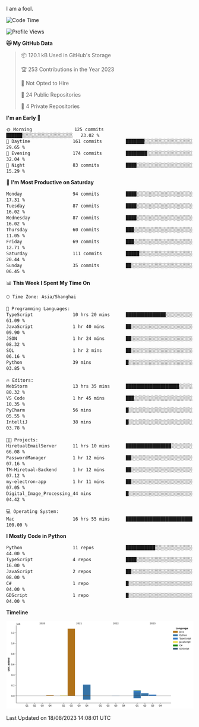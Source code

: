 I am a fool.

<!--START_SECTION:waka-->
![Code Time](http://img.shields.io/badge/Code%20Time-625%20hrs%2011%20mins-blue)

![Profile Views](http://img.shields.io/badge/Profile%20Views-0-blue)

**🐱 My GitHub Data** 

> 📦 120.1 kB Used in GitHub's Storage 
 > 
> 🏆 253 Contributions in the Year 2023
 > 
> 🚫 Not Opted to Hire
 > 
> 📜 24 Public Repositories 
 > 
> 🔑 4 Private Repositories 
 > 
**I'm an Early 🐤** 

```text
🌞 Morning                125 commits         ██████░░░░░░░░░░░░░░░░░░░   23.02 % 
🌆 Daytime                161 commits         ███████░░░░░░░░░░░░░░░░░░   29.65 % 
🌃 Evening                174 commits         ████████░░░░░░░░░░░░░░░░░   32.04 % 
🌙 Night                  83 commits          ████░░░░░░░░░░░░░░░░░░░░░   15.29 % 
```
📅 **I'm Most Productive on Saturday** 

```text
Monday                   94 commits          ████░░░░░░░░░░░░░░░░░░░░░   17.31 % 
Tuesday                  87 commits          ████░░░░░░░░░░░░░░░░░░░░░   16.02 % 
Wednesday                87 commits          ████░░░░░░░░░░░░░░░░░░░░░   16.02 % 
Thursday                 60 commits          ███░░░░░░░░░░░░░░░░░░░░░░   11.05 % 
Friday                   69 commits          ███░░░░░░░░░░░░░░░░░░░░░░   12.71 % 
Saturday                 111 commits         █████░░░░░░░░░░░░░░░░░░░░   20.44 % 
Sunday                   35 commits          ██░░░░░░░░░░░░░░░░░░░░░░░   06.45 % 
```


📊 **This Week I Spent My Time On** 

```text
🕑︎ Time Zone: Asia/Shanghai

💬 Programming Languages: 
TypeScript               10 hrs 20 mins      ███████████████░░░░░░░░░░   61.09 % 
JavaScript               1 hr 40 mins        ██░░░░░░░░░░░░░░░░░░░░░░░   09.90 % 
JSON                     1 hr 24 mins        ██░░░░░░░░░░░░░░░░░░░░░░░   08.32 % 
SQL                      1 hr 2 mins         ██░░░░░░░░░░░░░░░░░░░░░░░   06.16 % 
Python                   39 mins             █░░░░░░░░░░░░░░░░░░░░░░░░   03.85 % 

🔥 Editors: 
WebStorm                 13 hrs 35 mins      ████████████████████░░░░░   80.32 % 
VS Code                  1 hr 45 mins        ███░░░░░░░░░░░░░░░░░░░░░░   10.35 % 
PyCharm                  56 mins             █░░░░░░░░░░░░░░░░░░░░░░░░   05.55 % 
IntelliJ                 38 mins             █░░░░░░░░░░░░░░░░░░░░░░░░   03.78 % 

🐱‍💻 Projects: 
HiretualEmailServer      11 hrs 10 mins      █████████████████░░░░░░░░   66.08 % 
PasswordManager          1 hr 12 mins        ██░░░░░░░░░░░░░░░░░░░░░░░   07.16 % 
TM-Hiretual-Backend      1 hr 12 mins        ██░░░░░░░░░░░░░░░░░░░░░░░   07.12 % 
my-electron-app          1 hr 11 mins        ██░░░░░░░░░░░░░░░░░░░░░░░   07.05 % 
Digital_Image_Processing_44 mins             █░░░░░░░░░░░░░░░░░░░░░░░░   04.42 % 

💻 Operating System: 
Mac                      16 hrs 55 mins      █████████████████████████   100.00 % 
```

**I Mostly Code in Python** 

```text
Python                   11 repos            ███████████░░░░░░░░░░░░░░   44.00 % 
TypeScript               4 repos             ████░░░░░░░░░░░░░░░░░░░░░   16.00 % 
JavaScript               2 repos             ██░░░░░░░░░░░░░░░░░░░░░░░   08.00 % 
C#                       1 repo              █░░░░░░░░░░░░░░░░░░░░░░░░   04.00 % 
GDScript                 1 repo              █░░░░░░░░░░░░░░░░░░░░░░░░   04.00 % 
```



**Timeline**

![Lines of Code chart](https://raw.githubusercontent.com/VeejaLiu/VeejaLiu/master/assets/bar_graph.png)


 Last Updated on 18/08/2023 14:08:01 UTC
<!--END_SECTION:waka-->
